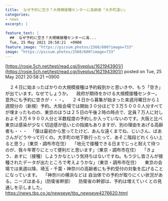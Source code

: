 ```yaml
---
title:  なぜ予約に空き？大規模接種センターに高齢者「大手町遠い」  
categories:
- news
excerpt: |
  
feature_text: |
  ##  なぜ予約に空き？大規模接種センターに高...
  Tue, 25 May 2021 20:58:21  +0900
feature_image: "https://picsum.photos/2560/600?image=733"
image: "https://picsum.photos/2560/600?image=733"
---
```


[https://rosie.5ch.net/test/read.cgi/liveplus/1621943901/](https://rosie.5ch.net/test/read.cgi/liveplus/1621943901/)
posted on Tue, 25 May 2021 20:58:21  +0900

<!--more-->

　２４日に始まったばかりの大規模接種は予約殺到かと思いきや、もう「空き」が出ています。なぜでしょうか。 　政府が期待をかける大規模接種センター。意外にも予約に空きが・・・。 　２４日から募集が始まった来週月曜日から１週間分の（新規）予約。大阪会場では開始３０分ほどで３万５０００人分すべてが埋まったものの、東京のほうは２５日の午後２時の時点で、定員７万人に対しおよそ３万４９００人分と半数程度の予約しか入っていないのです。大阪と比べ東京は感染が少なく切迫感が低いとの指摘もありますが、別の理由をあげる高齢者も・・・ 　「僕は最初から思ってたけど、あんな遠くまでね、じいさん、ばあさんがどうやって行くの。大手町の地下鉄行ったって、あそこ階段どれくらい上ると思う」（東京・調布市在住） 　「地元で接種できる日までじっと耐えて待つのが、我々年寄りにとって便利だと思います」（東京・調布市在住） 　「きょう、あすに（接種）しようかなという気持ちはないですね。もう少し皆さんが接種されたデータが出たところで考えようかな」（東京・調布市在住） 　東京の会場では来週以降、埼玉・千葉・神奈川の高齢者にも予約受付の対象を広げることになっています。 　「神奈川の横浜などは 自治体での予約が取りにくい状況がある。ニーズはある」（防衛省幹部） 　防衛省の幹部は、予約は増えていくとの見通しを示しました。 https://news.tbs.co.jp/newseye/tbs_newseye4276620.html

